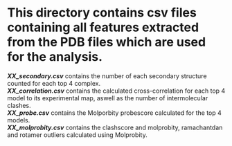 # This directory contains csv files containing all features extracted from the PDB files which are used for the analysis. 

***XX_secondary.csv*** contains the number of each secondary structure counted for each top 4 complex.  
***XX_correlation.csv*** contains the calculated cross-correlation for each top 4 model to its experimental map, aswell as the number of intermolecular clashes.  
***XX_probe.csv*** contains the Molporbity probescore calculated for the top 4 models.  
***XX_molprobity.csv*** contains the clashscore and molprobity, ramachantdan and rotamer outliers calculated using Molprobity.
